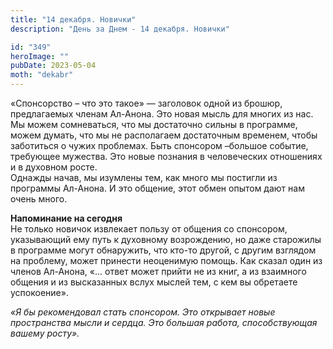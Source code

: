 ```yaml
---
title: "14 декабря. Новички"
description: "День за Днем - 14 декабря. Новички"

id: "349"
heroImage: ""
pubDate: 2023-05-04
moth: "dekabr"
---
```


«Спонсорство – что это такое» — заголовок одной из брошюр, предлагаемых членам
Ал-Анона. Это новая мысль для многих из нас. Мы можем сомневаться, что мы
достаточно сильны в программе, можем думать, что мы не располагаем достаточным
временем, чтобы заботиться о чужих проблемах. Быть спонсором –большое событие,
требующее мужества. Это новые познания в человеческих отношениях и в духовном
росте.  
Однажды начав, мы изумлены тем, как много мы постигли из программы Ал-Анона. И
это общение, этот обмен опытом дают нам очень много.

**Напоминание на сегодня**  
Не только новичок извлекает пользу от общения со спонсором, указывающий ему
путь к духовному возрождению, но даже старожилы в программе могут обнаружить,
что кто-то другой, с другим взглядом на проблему, может принести неоценимую
помощь. Как сказал один из членов Ал-Анона, «… ответ может прийти не из книг,
а из взаимного общения и из высказанных вслух мыслей тем, с кем вы обретаете
успокоение».

_«Я бы рекомендовал стать спонсором. Это открывает новые пространства мысли и
сердца. Это большая работа, способствующая вашему росту»._
